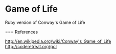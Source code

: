 Game of Life
============

Ruby version of Conway's Game of Life

=== References

http://en.wikipedia.org/wiki/Conway's_Game_of_Life
http://coderetreat.org/gol
